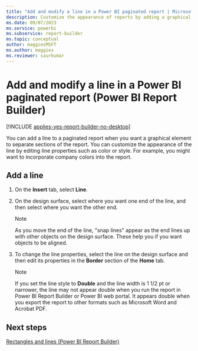```yaml
---
title: "Add and modify a line in a Power BI paginated report | Microsoft Docs"
description: Customize the appearance of reports by adding a graphical element to separate sections or by editing line properties to change color or style in Power BI Report Builder.
ms.date: 09/07/2023
ms.service: powerbi
ms.subservice: report-builder
ms.topic: conceptual
author: maggiesMSFT
ms.author: maggies
ms.reviewer: saurkumar
---
```

# Add and modify a line in a Power BI paginated report (Power BI Report Builder)

[!INCLUDE [applies-yes-report-builder-no-desktop](../../includes/applies-yes-report-builder-no-desktop.md)]

  You can add a line to a paginated report when you want a graphical element to separate sections of the report. You can customize the appearance of the line by editing line properties such as color or style. For example, you might want to incorporate company colors into the report.    
      
    
## Add a line    
    
1.  On the **Insert** tab, select **Line**.    
    
1.  On the design surface, select where you want one end of the line, and then select where you want the other end.    
    
     > [!NOTE]    
    >  As you move the end of the line, "snap lines" appear as the end lines up with other objects on the design surface. These help you if you want objects to be aligned.    
    
1.  To change the line properties, select the line on the design surface and then edit its properties in the **Border** section of the **Home** tab.    
    
    > [!NOTE]    
    >  If you set the line style to **Double** and the line width is 1 1/2 pt or narrower, the line may not appear double when you run the report in Power BI Report Builder or Power BI web portal. It appears double when you export the report to other formats such as Microsoft Word and Acrobat PDF.    
    
## Next steps    
 [Rectangles and lines &#40;Power BI Report Builder&#41;](rectangles-lines-report-builder.md)
    
  
